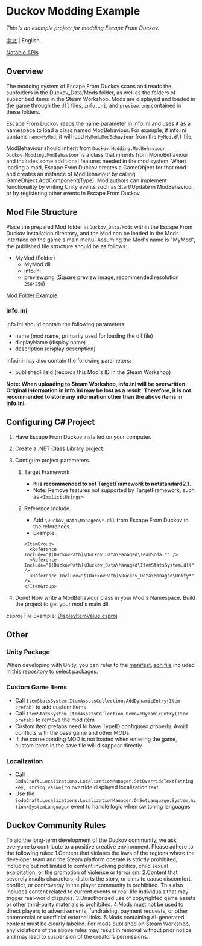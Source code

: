 # Duckov Modding Example

_This is an example project for modding Escape From Duckov._

[中文](README.md) | English

[Notable APIs](Documents/NotableAPIs.md)

## Overview

The modding system of Escape From Duckov scans and reads the subfolders in the Duckov_Data/Mods folder, as well as the folders of subscribed items in the Steam Workshop. Mods are displayed and loaded in the game through the `dll` files, `info.ini`, and `preview.png` contained in these folders.

Escape From Duckov reads the name parameter in info.ini and uses it as a namespace to load a class named ModBehaviour. For example, if info.ini contains `name=MyMod`, it will load `MyMod.ModBehaviour` from the `MyMod.dll` file.

ModBehaviour should inherit from `Duckov.Modding.ModBehaviour`. `Duckov.Modding.ModBehaviour` is a class that inherits from MonoBehaviour and includes some additional features needed in the mod system. When loading a mod, Escape From Duckov creates a GameObject for that mod and creates an instance of ModBehaviour by calling GameObject.AddComponent(Type). Mod authors can implement functionality by writing Unity events such as Start\Update in ModBehaviour, or by registering other events in Escape From Duckov.

## Mod File Structure

Place the prepared Mod folder in `Duckov_Data/Mods` within the Escape From Duckov installation directory, and the Mod can be loaded in the Mods interface on the game's main menu.
Assuming the Mod's name is "MyMod", the published file structure should be as follows:

- MyMod (Folder)
  - MyMod.dll
  - info.ini
  - preview.png (Square preview image, recommended resolution `256*256`)

[Mod Folder Example](DisplayItemValue/ReleaseExample/DisplayItemValue/)

### info.ini

info.ini should contain the following parameters:

- name (mod name, primarily used for loading the dll file)
- displayName (display name)
- description (display description)

info.ini may also contain the following parameters:

- publishedFileId (records this Mod's ID in the Steam Workshop)

**Note: When uploading to Steam Workshop, info.ini will be overwritten. Original information in info.ini may be lost as a result. Therefore, it is not recommended to store any information other than the above items in info.ini.**

## Configuring C# Project

1. Have Escape From Duckov installed on your computer.
2. Create a .NET Class Library project.
3. Configure project parameters.
   1. Target Framework
      - **It is recommended to set TargetFramework to netstandard2.1.**
      - Note: Remove features not supported by TargetFramework, such as `<ImplicitUsings>`
   2. Reference Include
      - Add `\Duckov_Data\Managed\*.dll` from Escape From Duckov to the references.
      - Example:

      ```
      <ItemGroup>
        <Reference Include="$(DuckovPath)\Duckov_Data\Managed\TeamSoda.*" />
        <Reference Include="$(DuckovPath)\Duckov_Data\Managed\ItemStatsSystem.dll" />
        <Reference Include="$(DuckovPath)\Duckov_Data\Managed\Unity*" />
      </ItemGroup> 
      ```

4. Done! Now write a ModBehaviour class in your Mod's Namespace. Build the project to get your mod's main dll.

csproj File Example: [DisplayItemValue.csproj](DisplayItemValue/DisplayItemValue.csproj)

## Other

### Unity Package


When developing with Unity, you can refer to the [manifest.json file](UnityFiles/manifest.json) included in this repository to select packages.

### Custom Game Items

- Call `ItemStatsSystem.ItemAssetsCollection.AddDynamicEntry(Item prefab)` to add custom items
- Call `ItemStatsSystem.ItemAssetsCollection.RemoveDynamicEntry(Item prefab)` to remove the mod item
- Custom item prefabs need to have TypeID configured properly. Avoid conflicts with the base game and other MODs.
- If the corresponding MOD is not loaded when entering the game, custom items in the save file will disappear directly.

### Localization

- Call `SodaCraft.Localizations.LocalizationManager.SetOverrideText(string key, string value)` to override displayed localization text.
- Use the `SodaCraft.Localizations.LocalizationManager.OnSetLanguage:System.Action<SystemLanguage>` event to handle logic when switching languages

## Duckov Community Rules

To aid the long-term development of the Duckov community, we ask everyone to contribute to a positive creative environment. Please adhere to the following rules:
1.Content that violates the laws of the regions where the developer team and the Steam platform operate is strictly prohibited, including but not limited to content involving politics, child sexual exploitation, or the promotion of violence or terrorism.
2.Content that severely insults characters, distorts the story, or aims to cause discomfort, conflict, or controversy in the player community is prohibited. This also includes content related to current events or real-life individuals that may trigger real-world disputes.
3.Unauthorized use of copyrighted game assets or other third-party materials is prohibited.
4.Mods must not be used to direct players to advertisements, fundraising, payment requests, or other commercial or unofficial external links.
5.Mods containing AI-generated content must be clearly labeled.
For mods published on Steam Workshop, any violations of the above rules may result in removal without prior notice and may lead to suspension of the creator’s permissions.


